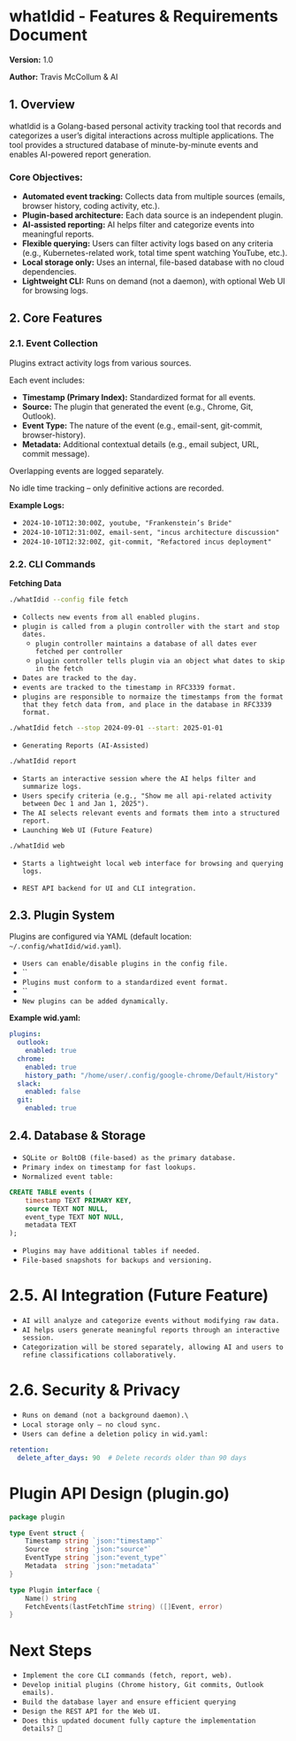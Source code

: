 # whatIdid - Features & Requirements Document

**Version:** 1.0

**Author:** Travis McCollum & AI

## 1. Overview

whatIdid is a Golang-based personal activity tracking tool that records and categorizes a user’s digital interactions across multiple applications. The tool provides a structured database of minute-by-minute events and enables AI-powered report generation.

### Core Objectives:

- **Automated event tracking:** Collects data from multiple sources (emails, browser history, coding activity, etc.).
- **Plugin-based architecture:** Each data source is an independent plugin.
- **AI-assisted reporting:** AI helps filter and categorize events into meaningful reports.
- **Flexible querying:** Users can filter activity logs based on any criteria (e.g., Kubernetes-related work, total time spent watching YouTube, etc.).
- **Local storage only:** Uses an internal, file-based database with no cloud dependencies.
- **Lightweight CLI:** Runs on demand (not a daemon), with optional Web UI for browsing logs.

## 2. Core Features

### 2.1. Event Collection

Plugins extract activity logs from various sources.

Each event includes:

- **Timestamp (Primary Index):** Standardized format for all events.
- **Source:** The plugin that generated the event (e.g., Chrome, Git, Outlook).
- **Event Type:** The nature of the event (e.g., email-sent, git-commit, browser-history).
- **Metadata:** Additional contextual details (e.g., email subject, URL, commit message).

Overlapping events are logged separately.

No idle time tracking – only definitive actions are recorded.

**Example Logs:**

- `2024-10-10T12:30:00Z, youtube, "Frankenstein’s Bride"`
- `2024-10-10T12:31:00Z, email-sent, "incus architecture discussion"`
- `2024-10-10T12:32:00Z, git-commit, "Refactored incus deployment"`

### 2.2. CLI Commands


**Fetching Data**

```bash
./whatIdid --config file fetch
```

- `Collects new events from all enabled plugins.`
- `plugin is called from a plugin controller with the start and stop dates.`
  - `plugin controller maintains a database of all dates ever fetched per controller`
  - `plugin controller tells plugin via an object what dates to skip in the fetch`
- `Dates are tracked to the day.`
- `events are tracked to the timestamp in RFC3339 format.`
- `plugins are responsible to normaize the timestamps from the format that they fetch data from, and place in the database in RFC3339 format.`

```bash
./whatIdid fetch --stop 2024-09-01 --start: 2025-01-01
```

- `Generating Reports (AI-Assisted)`

```bash
./whatIdid report
```
- `Starts an interactive session where the AI helps filter and summarize logs.`
- `Users specify criteria (e.g., "Show me all api-related activity between Dec 1 and Jan 1, 2025").`
- `The AI selects relevant events and formats them into a structured report.`
- `Launching Web UI (Future Feature)`

```bash 
./whatIdid web
```

- `Starts a lightweight local web interface for browsing and querying logs.`

- `REST API backend for UI and CLI integration.`

## 2.3. Plugin System

Plugins are configured via YAML (default location: `~/.config/whatIdid/wid.yaml`).

- `Users can enable/disable plugins in the config file.`
- ``
- `Plugins must conform to a standardized event format.`
- ``
- `New plugins can be added dynamically.`

**Example wid.yaml:**
```yaml
plugins:
  outlook:
    enabled: true
  chrome:
    enabled: true
    history_path: "/home/user/.config/google-chrome/Default/History"
  slack:
    enabled: false
  git:
    enabled: true
```

## 2.4. Database & Storage

- `SQLite or BoltDB (file-based) as the primary database.`
- `Primary index on timestamp for fast lookups.`
- `Normalized event table:`

```sql
CREATE TABLE events (
    timestamp TEXT PRIMARY KEY,
    source TEXT NOT NULL,
    event_type TEXT NOT NULL,
    metadata TEXT
);
```

- `Plugins may have additional tables if needed.`
- `File-based snapshots for backups and versioning.`

# 2.5. AI Integration (Future Feature)

- `AI will analyze and categorize events without modifying raw data.`
- `AI helps users generate meaningful reports through an interactive session.`
- `Categorization will be stored separately, allowing AI and users to refine classifications collaboratively.`

# 2.6. Security & Privacy

- `Runs on demand (not a background daemon).\`
- `Local storage only – no cloud sync.`
- `Users can define a deletion policy in wid.yaml:`

```yaml
retention:
  delete_after_days: 90  # Delete records older than 90 days
```
# Plugin API Design (plugin.go)

```go
package plugin

type Event struct {
    Timestamp string `json:"timestamp"`
    Source    string `json:"source"`
    EventType string `json:"event_type"`
    Metadata  string `json:"metadata"`
}

type Plugin interface {
    Name() string
    FetchEvents(lastFetchTime string) ([]Event, error)
}
```
# Next Steps

- `Implement the core CLI commands (fetch, report, web).`
- `Develop initial plugins (Chrome history, Git commits, Outlook emails).`
- `Build the database layer and ensure efficient querying`
- `Design the REST API for the Web UI.`
- `Does this updated document fully capture the implementation details? 🚀`

